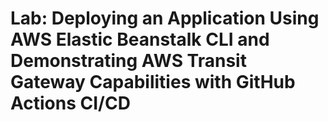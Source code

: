 # Lab: Deploying an Application Using AWS Elastic Beanstalk CLI and Demonstrating AWS Transit Gateway Capabilities with GitHub Actions CI/CD